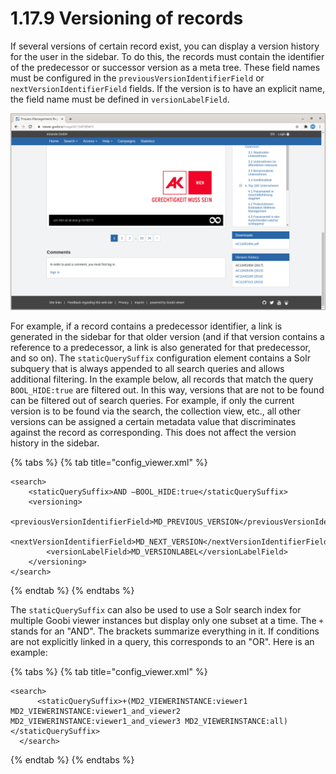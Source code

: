 # 1.17.9 Versioning of records

If several versions of certain record exist, you can display a version history for the user in the sidebar. To do this, the records must contain the identifier of the predecessor or successor version as a meta tree. These field names must be configured in the `previousVersionIdentifierField` or `nextVersionIdentifierField` fields. If the version is to have an explicit name, the field name must be defined in `versionLabelField`. 

![The version history is displayed in the sidebar](../../../.gitbook/assets/conf_1.17.9_and_1.30.png)

For example, if a record contains a predecessor identifier, a link is generated in the sidebar for that older version \(and if that version contains a reference to a predecessor, a link is also generated for that predecessor, and so on\). The `staticQuerySuffix` configuration element contains a Solr subquery that is always appended to all search queries and allows additional filtering. In the example below, all records that match the query `BOOL_HIDE:true` are filtered out. In this way, versions that are not to be found can be filtered out of search queries. For example, if only the current version is to be found via the search, the collection view, etc., all other versions can be assigned a certain metadata value that discriminates against the record as corresponding. This does not affect the version history in the sidebar.

{% tabs %}
{% tab title="config\_viewer.xml" %}
```markup
<search>
    <staticQuerySuffix>AND –BOOL_HIDE:true</staticQuerySuffix>
    <versioning>
        <previousVersionIdentifierField>MD_PREVIOUS_VERSION</previousVersionIdentifierField>
        <nextVersionIdentifierField>MD_NEXT_VERSION</nextVersionIdentifierField>
        <versionLabelField>MD_VERSIONLABEL</versionLabelField>
    </versioning>
</search>
```
{% endtab %}
{% endtabs %}

The `staticQuerySuffix` can also be used to use a Solr search index for multiple Goobi viewer instances but display only one subset at a time. The `+` stands for an "AND". The brackets summarize everything in it. If conditions are not explicitly linked in a query, this corresponds to an "OR". Here is an example:

{% tabs %}
{% tab title="config\_viewer.xml" %}
```markup
<search>
￼     <staticQuerySuffix>+(MD2_VIEWERINSTANCE:viewer1 MD2_VIEWERINSTANCE:viewer1_and_viewer2 MD2_VIEWERINSTANCE:viewer1_and_viewer3 MD2_VIEWERINSTANCE:all)</staticQuerySuffix>
￼ </search>
```
{% endtab %}
{% endtabs %}

